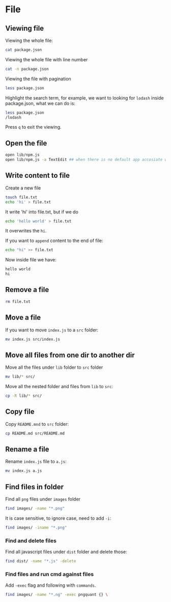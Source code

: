 # File

## Viewing file

Viewing the whole file:

```bash
cat package.json
```

Viewing the whole file with line number

```bash
cat -n package.json
```

Viewing the file with pagination

```bash
less package.json
```

Highlight the search term, for example, we want to looking for `lodash` inside package.json, what we can do is:

```bash
less package.json
/lodash
```

Press `q` to exit the viewing.

## Open the file

```bash
open lib/npm.js
open lib/npm.js -a TextEdit ## when there is no default app accosiate with this file extension
```

## Write content to file

Create a new file

```bash
touch file.txt
echo 'hi' > file.txt
```

It write 'hi' into file.txt, but if we do

```bash
echo 'hello world' > file.txt
```

It overwrites the `hi`.

If you want to `append` content to the end of file:

```bash
echo "hi" >> file.txt
```

Now inside file we have:

```bash
hello world
hi
```

## Remove a file

```bash
rm file.txt
```

## Move a file

If you want to move `index.js` to a `src` folder:

```bash
mv index.js src/index.js
```

## Move all files from one dir to another dir

Move all the files under `lib` folder to `src` folder

```bash
mv lib/* src/
```

Move all the nested folder and files from `lib` to `src`:

```bash
cp -R lib/* src/
```

## Copy file

Copy `README.mnd` to `src` folder:

```bash
cp README.md src/README.md
```

## Rename a file

Rename `index.js` file to `a.js`:

```bash
mv index.js a.js
```

## Find files in folder

Find all `png` files under `images` folder

```bash
find images/ -name "*.png"
```

It is case sensitive, to ignore case, need to add `-i`:

```bash
find images/ -iname "*.png"
```


### Find and delete files

Find all javascript files under `dist` folder and delete those:

```bash
find dist/ -name "*.js" -delete
```

### Find files and run cmd against files

Add `-exec` flag and following with `commands`.

```bash
find images/ -name "*.ng" -exec pngquant {} \
```